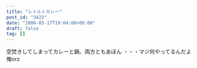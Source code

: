 ```yaml
---
title: "レトルトカレー"
post_id: "3423"
date: "2006-03-17T19:04:00+09:00"
draft: false
tag: []
---
```



空焚きしてしまってカレーと鍋、両方ともあぼん ・・・マジ何やってるんだよ俺orz
